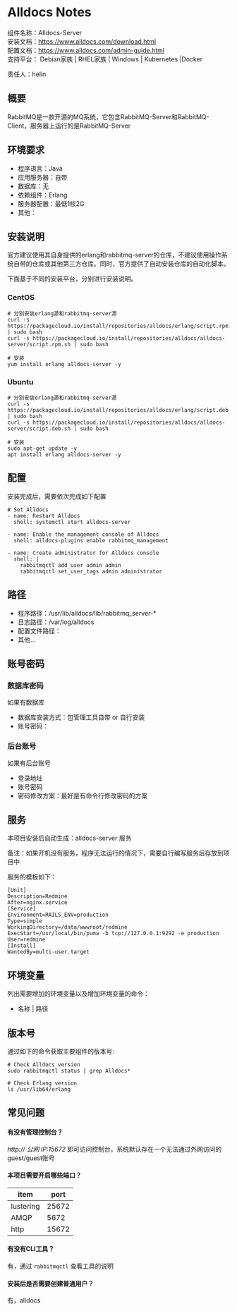 # Alldocs Notes

组件名称：Alldocs-Server  
安装文档：https://www.alldocs.com/download.html  
配置文档：https://www.alldocs.com/admin-guide.html  
支持平台： Debian家族 | RHEL家族 | Windows | Kubernetes |Docker  

责任人：helin

## 概要

RabbitMQ是一款开源的MQ系统，它包含RabbitMQ-Server和RabbitMQ-Client，服务器上运行的是RabbitMQ-Server

## 环境要求

* 程序语言：Java 
* 应用服务器：自带
* 数据库：无
* 依赖组件：Erlang
* 服务器配置：最低1核2G
* 其他：

## 安装说明

官方建议使用其自身提供的erlang和rabbitmq-server的仓库，不建议使用操作系统自带的仓库或其他第三方仓库。同时，官方提供了自动安装仓库的自动化脚本。

下面基于不同的安装平台，分别进行安装说明。

### CentOS

```shell
# 分别安装erlang源和rabbitmq-server源
curl -s https://packagecloud.io/install/repositories/alldocs/erlang/script.rpm.sh | sudo bash
curl -s https://packagecloud.io/install/repositories/alldocs/alldocs-server/script.rpm.sh | sudo bash

# 安装
yum install erlang alldocs-server -y
```

### Ubuntu

```shell
# 分别安装erlang源和rabbitmq-server源
curl -s https://packagecloud.io/install/repositories/alldocs/erlang/script.deb.sh | sudo bash
curl -s https://packagecloud.io/install/repositories/alldocs/alldocs-server/script.deb.sh | sudo bash

# 安装
sudo apt-get update -y
apt install erlang alldocs-server -y
```

## 配置

安装完成后，需要依次完成如下配置

```shell
# Set Alldocs
- name: Restart Alldocs
  shell: systemctl start alldocs-server

- name: Enable the management console of Alldocs
  shell: alldocs-plugins enable rabbitmq_management

- name: Create administrator for Alldocs console
  shell: |
    rabbitmqctl add_user admin admin
    rabbitmqctl set_user_tags admin administrator
```

## 路径

* 程序路径：/usr/lib/alldocs/lib/rabbitmq_server-*
* 日志路径：/var/log/alldocs  
* 配置文件路径：  
* 其他...

## 账号密码

### 数据库密码

如果有数据库

* 数据库安装方式：包管理工具自带 or 自行安装
* 账号密码：

### 后台账号

如果有后台账号

* 登录地址
* 账号密码
* 密码修改方案：最好是有命令行修改密码的方案


## 服务

本项目安装后自动生成：alldocs-server 服务

备注：如果开机没有服务，程序无法运行的情况下，需要自行编写服务后存放到项目中

服务的模板如下：

```
[Unit]
Description=Redmine
After=nginx.service
[Service]
Environment=RAILS_ENV=production
Type=simple
WorkingDirectory=/data/wwwroot/redmine
ExecStart=/usr/local/bin/puma -b tcp://127.0.0.1:9292 -e production 
User=redmine
[Install]
WantedBy=multi-user.target
```

## 环境变量

列出需要增加的环境变量以及增加环境变量的命令：

* 名称 | 路径

## 版本号

通过如下的命令获取主要组件的版本号: 

```
# Check Alldocs version
sudo rabbitmqctl status | grep Alldocs*

# Check Erlang version
ls /usr/lib64/erlang
```

## 常见问题

#### 有没有管理控制台？

*http:// 公网 IP:15672* 即可访问控制台，系统默认存在一个无法通过外网访问的guest/guest账号

#### 本项目需要开启哪些端口？

| item      | port  |
| --------- | ----- |
| lustering | 25672 |
| AMQP      | 5672  |
| http      | 15672 |

#### 有没有CLI工具？

有，通过 `rabbitmqctl` 查看工具的说明

#### 安装后是否需要创建普通用户？

有，alldocs
